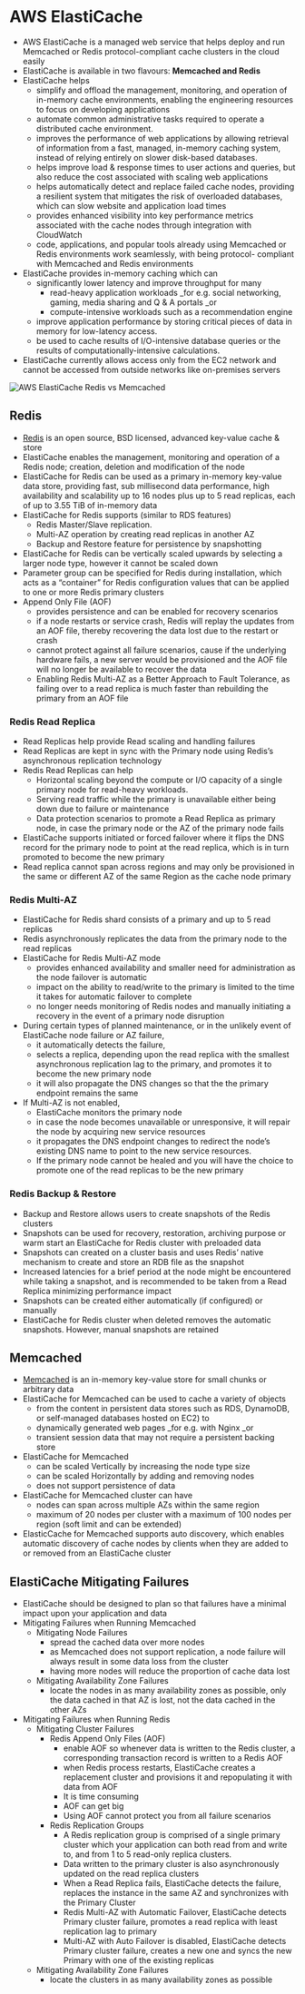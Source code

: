 # AWS ElastiCache

* AWS ElastiCache is a managed web service that helps deploy and run Memcached or Redis protocol-compliant cache clusters in the cloud easily
* ElastiCache is available in two flavours: **Memcached and Redis**
* ElastiCache helps
  * simplify and offload the management, monitoring, and operation of in-memory cache environments, enabling the engineering resources to focus on developing applications
  * automate common administrative tasks required to operate a distributed cache environment.
  * improves the performance of web applications by allowing retrieval of information from a fast, managed, in-memory caching system, instead of relying entirely on slower disk-based databases.
  * helps improve load & response times to user actions and queries, but also reduce the cost associated with scaling web applications
  * helps automatically detect and replace failed cache nodes, providing a resilient system that mitigates the risk of overloaded databases, which can slow website and application load times
  * provides enhanced visibility into key performance metrics associated with the cache nodes through integration with CloudWatch
  * code, applications, and popular tools already using Memcached or Redis environments work seamlessly, with being protocol- compliant with Memcached and Redis environments
* ElastiCache provides in-memory caching which can
  * significantly lower latency and improve throughput for many
    * read-heavy application workloads \_for e.g. social networking, gaming, media sharing and Q & A portals \_or
    * compute-intensive workloads such as a recommendation engine
  * improve application performance by storing critical pieces of data in memory for low-latency access.
  * be used to cache results of I/O-intensive database queries or the results of computationally-intensive calculations.
* ElastiCache currently allows access only from the EC2 network and cannot be accessed from outside networks like on-premises servers

![](https://i0.wp.com/jayendrapatil.com/wp-content/uploads/2017/01/AWS-ElastiCache-Redis-vs-Memcached.png?resize=656%2C458 "AWS ElastiCache Redis vs Memcached")

## Redis

* [Redis](http://redis.io/) is an open source, BSD licensed, advanced key-value cache & store
* ElastiCache enables the management, monitoring and operation of a Redis node; creation, deletion and modification of the node
* ElastiCache for Redis can be used as a primary in-memory key-value data store, providing fast, sub millisecond data performance, high availability and scalability up to 16 nodes plus up to 5 read replicas, each of up to 3.55 TiB of in-memory data
* ElastiCache for Redis supports \(similar to RDS features\)
  * Redis Master/Slave replication.
  * Multi-AZ operation by creating read replicas in another AZ
  * Backup and Restore feature for persistence by snapshotting
* ElastiCache for Redis can be vertically scaled upwards by selecting a larger node type, however it cannot be scaled down
* Parameter group can be specified for Redis during installation, which acts as a “container” for Redis configuration values that can be applied to one or more Redis primary clusters
* Append Only File \(AOF\)
  * provides persistence and can be enabled for recovery scenarios
  * if a node restarts or service crash, Redis will replay the updates from an AOF file, thereby recovering the data lost due to the restart or crash
  * cannot protect against all failure scenarios, cause if the underlying hardware fails, a new server would be provisioned and the AOF file will no longer be available to recover the data
  * Enabling Redis Multi-AZ as a Better Approach to Fault Tolerance, as failing over to a read replica is much faster than rebuilding the primary from an AOF file

### Redis Read Replica

* Read Replicas help provide Read scaling and handling failures
* Read Replicas are kept in sync with the Primary node using Redis’s asynchronous replication technology
* Redis Read Replicas can help
  * Horizontal scaling beyond the compute or I/O capacity of a single primary node for read-heavy workloads.
  * Serving read traffic while the primary is unavailable either being down due to failure or maintenance
  * Data protection scenarios to promote a Read Replica as primary node, in case the primary node or the AZ of the primary node fails
* ElastiCache supports initiated or forced failover where it flips the DNS record for the primary node to point at the read replica, which is in turn promoted to become the new primary
* Read replica cannot span across regions and may only be provisioned in the same or different AZ of the same Region as the cache node primary

### Redis Multi-AZ

* ElastiCache for Redis shard consists of a primary and up to 5 read replicas
* Redis asynchronously replicates the data from the primary node to the read replicas
* ElastiCache for Redis Multi-AZ mode
  * provides enhanced availability and smaller need for administration as the node failover is automatic
  * impact on the ability to read/write to the primary is limited to the time it takes for automatic failover to complete
  * no longer needs monitoring of Redis nodes and manually initiating a recovery in the event of a primary node disruption
* During certain types of planned maintenance, or in the unlikely event of ElastiCache node failure or AZ failure,
  * it automatically detects the failure,
  * selects a replica, depending upon the read replica with the smallest asynchronous replication lag to the primary, and promotes it to become the new primary node
  * it will also propagate the DNS changes so that the the primary endpoint remains the same
* If Multi-AZ is not enabled,
  * ElastiCache monitors the primary node
  * in case the node becomes unavailable or unresponsive, it will repair the node by acquiring new service resources
  * it propagates the DNS endpoint changes to redirect the node’s existing DNS name to point to the new service resources.
  * If the primary node cannot be healed and you will have the choice to promote one of the read replicas to be the new primary

### Redis Backup & Restore

* Backup and Restore allows users to create snapshots of the Redis clusters
* Snapshots can be used for recovery, restoration, archiving purpose or warm start an ElastiCache for Redis cluster with preloaded data
* Snapshots can created on a cluster basis and uses Redis’ native mechanism to create and store an RDB file as the snapshot
* Increased latencies for a brief period at the node might be encountered while taking a snapshot, and is recommended to be taken from a Read Replica minimizing performance impact
* Snapshots can be created either automatically \(if configured\) or manually
* ElastiCache for Redis cluster when deleted removes the automatic snapshots. However, manual snapshots are retained

## Memcached

* [Memcached](http://memcached.org/) is an in-memory key-value store for small chunks or arbitrary data
* ElastiCache for Memcached can be used to cache a variety of objects
  * from the content in persistent data stores such as RDS, DynamoDB, or self-managed databases hosted on EC2\) to
  * dynamically generated web pages \_for e.g. with Nginx \_or
  * transient session data that may not require a persistent backing store
* ElastiCache for Memcached
  * can be scaled Vertically by increasing the node type size
  * can be scaled Horizontally by adding and removing nodes
  * does not support persistence of data
* ElastiCache for Memcached cluster can have
  * nodes can span across multiple AZs within the same region
  * maximum of 20 nodes per cluster with a maximum of 100 nodes per region \(soft limit and can be extended\)
* ElasticCache for Memcached supports auto discovery, which enables automatic discovery of cache nodes by clients when they are added to or removed from an ElastiCache cluster

## ElastiCache Mitigating Failures

* ElastiCache should be designed to plan so that failures have a minimal impact upon your application and data
* Mitigating Failures when Running Memcached
  * Mitigating Node Failures
    * spread the cached data over more nodes
    * as Memcached does not support replication, a node failure will always result in some data loss from the cluster
    * having more nodes will reduce the proportion of cache data lost
  * Mitigating Availability Zone Failures
    * locate the nodes in as many availability zones as possible, only the data cached in that AZ is lost, not the data cached in the other AZs
* Mitigating Failures when Running Redis
  * Mitigating Cluster Failures
    * Redis Append Only Files \(AOF\)
      * enable AOF so whenever data is written to the Redis cluster, a corresponding transaction record is written to a Redis AOF
      * when Redis process restarts, ElastiCache creates a replacement cluster and provisions it and repopulating it with data from AOF
      * It is time consuming
      * AOF can get big
      * Using AOF cannot protect you from all failure scenarios
    * Redis Replication Groups
      * A Redis replication group is comprised of a single primary cluster which your application can both read from and write to, and from 1 to 5 read-only replica clusters.
      * Data written to the primary cluster is also asynchronously updated on the read replica clusters
      * When a Read Replica fails, ElastiCache detects the failure, replaces the instance in the same AZ and synchronizes with the Primary Cluster
      * Redis Multi-AZ with Automatic Failover, ElastiCache detects Primary cluster failure, promotes a read replica with least replication lag to primary
      * Multi-AZ with Auto Failover is disabled, ElastiCache detects Primary cluster failure, creates a new one and syncs the new Primary with one of the existing replicas
  * Mitigating Availability Zone Failures
    * locate the clusters in as many availability zones as possible



